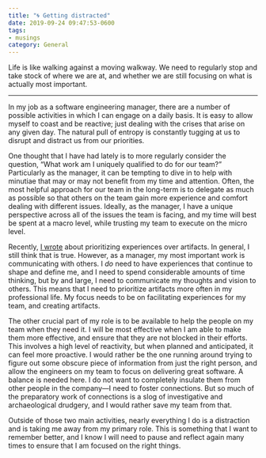 ```yaml
---
title: "🌀 Getting distracted"
date: 2019-09-24 09:47:53-0600
tags:
- musings
category: General
---
```


Life is like walking against a moving walkway. We need to regularly stop and take stock of where we are at, and whether we are still focusing on what is actually most important.

***

In my job as a software engineering manager, there are a number of possible activities in which I can engage on a daily basis. It is easy to allow myself to coast and be reactive; just dealing with the crises that arise on any given day. The natural pull of entropy is constantly tugging at us to disrupt and distract us from our priorities.

One thought that I have had lately is to more regularly consider the question, “What work am I uniquely qualified to do for our team?” Particularly as the manager, it can be tempting to dive in to help with minutiae that may or may not benefit from my time and attention. Often, the most helpful approach for our team in the long-term is to delegate as much as possible so that others on the team gain more experience and comfort dealing with different issues. Ideally, as the manager, I have a unique perspective across all of the issues the team is facing, and my time will best be spent at a macro level, while trusting my team to execute on the micro level.

Recently, [I wrote](https://www.bennorris.org/2019/08/23/experiences-over-artifacts) about prioritizing experiences over artifacts. In general, I still think that is true. However, as a manager, my most important work is communicating with others. I *do* need to have experiences that continue to shape and define me, and I need to spend considerable amounts of time thinking, but by and large, I need to communicate my thoughts and vision to others. This means that I need to prioritize artifacts more often in my professional life. My focus needs to be on facilitating experiences for my team, and creating artifacts.

The other crucial part of my role is to be available to help the people on my team when they need it. I will be most effective when I am able to make them more effective, and ensure that they are not blocked in their efforts. This involves a high level of reactivity, but when planned and anticipated, it can feel more proactive. I would rather be the one running around trying to figure out some obscure piece of information from just the right person, and allow the engineers on my team to focus on delivering great software. A balance is needed here. I do not want to completely insulate them from other people in the company—I need to foster connections. But so much of the preparatory work of connections is a slog of investigative and archaeological drudgery, and I would rather save my team from that.

Outside of those two main activities, nearly everything I do is a distraction and is taking me away from my primary role. This is something that I want to remember better, and I know I will need to pause and reflect again many times to ensure that I am focused on the right things.